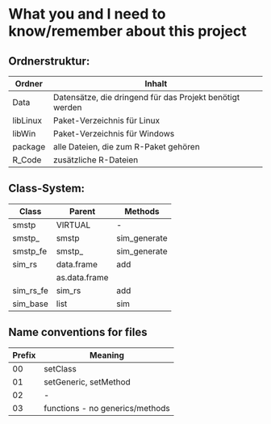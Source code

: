 What you and I need to know/remember about this project
================================================================================

Ordnerstruktur:
--------------------------------------------------------------------------------

Ordner | Inhalt 
------------- | -------------
Data | Datensätze, die dringend für das Projekt benötigt werden
libLinux | Paket-Verzeichnis für Linux
libWin | Paket-Verzeichnis für Windows
package | alle Dateien, die zum R-Paket gehören
R_Code | zusätzliche R-Dateien

Class-System:
--------------------------------------------------------------------------------

Class | Parent | Methods
------------- | ------------- | -------------
smstp | VIRTUAL | -
smstp_ | smstp | sim_generate
smstp_fe | smstp_ | sim_generate
sim_rs | data.frame | add
 |  | as.data.frame
sim_rs_fe | sim_rs | add
sim_base | list | sim


Name conventions for files
--------------------------------------------------------------------------------

Prefix | Meaning
------------- | -------------
00 | setClass
01 | setGeneric, setMethod
02 | -
03 | functions - no generics/methods
